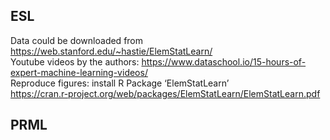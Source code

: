 ## ESL
Data could be downloaded from https://web.stanford.edu/~hastie/ElemStatLearn/ \
Youtube videos by the authors: https://www.dataschool.io/15-hours-of-expert-machine-learning-videos/ \
Reproduce figures: install R Package ‘ElemStatLearn’\
https://cran.r-project.org/web/packages/ElemStatLearn/ElemStatLearn.pdf

## PRML
<!---  --->
